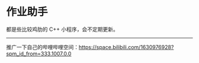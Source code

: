 # 作业助手

都是些比较鸡肋的 C++ 小程序，会不定期更新。

---

推广一下自己的哔哩哔哩空间：https://space.bilibili.com/1630976928?spm_id_from=333.1007.0.0
